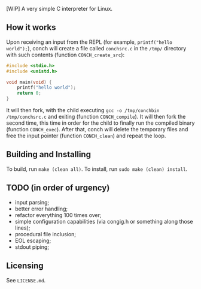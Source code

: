 [WIP] A very simple C interpreter for Linux.

## How it works

Upon receiving an input from the REPL (for example, ```printf("hello world");```), conch will create a file called ```conchsrc.c``` in the ```/tmp/``` directory with such contents (function ```CONCH_create_src```):

```c
#include <stdio.h>
#include <unistd.h>

void main(void) {
    printf("hello world");
    return 0;
}
```

It will then fork, with the child executing ```gcc -o /tmp/conchbin /tmp/conchsrc.c``` and exiting (function ```CONCH_compile```). It will then fork the second time, this time in order for the child to finally run the compiled binary (function ```CONCH_exec```). After that, conch will delete the temporary files and free the input pointer (function ```CONCH_clean```) and repeat the loop.  

## Building and Installing

To build, run ```make (clean all)```.
To install, run ```sudo make (clean) install```.

## TODO (in order of urgency)

* input parsing;
* better error handling;
* refactor everything 100 times over;
* simple configuration capabilities (via congig.h or something along those lines);
* procedural file inclusion;
* EOL escaping;
* stdout piping;

## Licensing

See ```LICENSE.md```.
